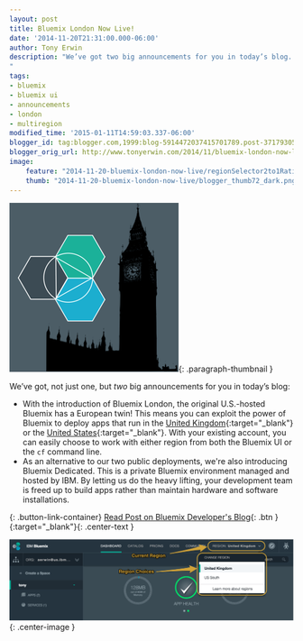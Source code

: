 ```yaml
---
layout: post
title: Bluemix London Now Live!
date: '2014-11-20T21:31:00.000-06:00'
author: Tony Erwin
description: "We’ve got two big announcements for you in today’s blog. First, with the introduction of Bluemix London, you can exploit the power of Bluemix to deploy apps that run in the United Kingdom or the U.S. With your existing account, you can easily choose to work with either region. Second, as an alternative to our two public deployments, we’re also introducing Bluemix Dedicated. This is a private Bluemix environment managed and hosted by IBM. Keep reading for all the details.
"
tags:
- bluemix
- bluemix ui
- announcements
- london
- multiregion
modified_time: '2015-01-11T14:59:03.337-06:00'
blogger_id: tag:blogger.com,1999:blog-5914472037415701789.post-3717930589776553816
blogger_orig_url: http://www.tonyerwin.com/2014/11/bluemix-london-now-live.html
image:
    feature: "2014-11-20-bluemix-london-now-live/regionSelector2to1Ratio.png"
    thumb: "2014-11-20-bluemix-london-now-live/blogger_thumb72_dark.png"
---
```


![Bluemix UI Updates: Bluemix & Big Ben](/images/2014-11-20-bluemix-london-now-live/bluemixBigBen300.png){: .paragraph-thumbnail }

We’ve got, not just one, but <i>two</i> big announcements for you in today’s blog:

- With the introduction of Bluemix London, the original U.S.-hosted Bluemix has a European twin! This means you can exploit the power of Bluemix to deploy apps that run in the [United Kingdom](https://console.eu-gb.bluemix.net){:target="_blank"} or the [United States](https://www.bluemix.net){:target="_blank"}. With your existing account, you can easily choose to work with either region from both the Bluemix UI or the <code>cf</code> command line.
- As an alternative to our two public deployments, we're also introducing Bluemix Dedicated. This is a private Bluemix environment managed and hosted by IBM. By letting us do the heavy lifting, your development team is freed up to build apps rather than maintain hardware and software installations.
 
{: .button-link-container}
[Read Post on Bluemix Developer's Blog](https://www.ibm.com/blogs/bluemix/2014/11/bluemix-london/){: .btn }{:target="_blank"}{: .center-text }

![Bluemix UI Updates: Region Selector](/images/2014-11-20-bluemix-london-now-live/bluemixRegionsPulldown_annotated.png){: .center-image }
